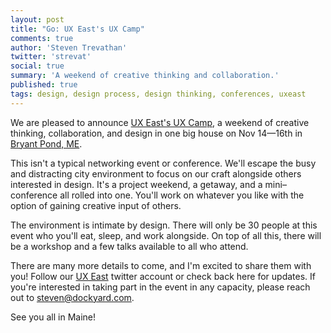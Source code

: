 ```yaml
---
layout: post
title: "Go: UX East's UX Camp"
comments: true
author: 'Steven Trevathan'
twitter: 'strevat'
social: true
summary: 'A weekend of creative thinking and collaboration.'
published: true
tags: design, design process, design thinking, conferences, uxeast
---
```


We are pleased to announce [UX East's UX Camp](http://uxeast.org/), a weekend of creative thinking, collaboration, and design in one big house on Nov 14—16th in [Bryant Pond, ME](https://goo.gl/maps/JPqdT).

This isn't a typical networking event or conference. We'll escape the busy and distracting city environment to focus on our craft alongside others interested in design. It's a project weekend, a getaway, and a mini–conference all rolled into one. You'll work on whatever you like with the option of gaining creative input of others.

The environment is intimate by design. There will only be 30 people at this event who you'll eat, sleep, and work alongside. On top of all this, there will be a workshop and a few talks available to all who attend.

There are many more details to come, and I'm excited to share them with you! Follow our [UX East](https://twitter.com/ux_east) twitter account or check back here for updates. If you're interested in taking part in the event in any capacity, please reach out to [steven@dockyard.com](mailTo:steven@dockyard.com).

See you all in Maine!
